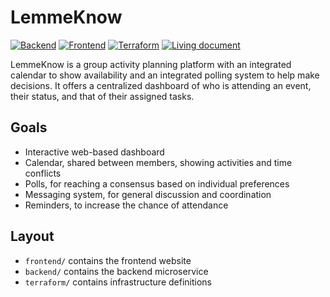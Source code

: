 # LemmeKnow
[![Backend](https://github.com/cse403-lemmeknow/lemmeknow/actions/workflows/backend.yml/badge.svg)](https://github.com/cse403-lemmeknow/lemmeknow/actions/workflows/backend.yml)
[![Frontend](https://github.com/cse403-lemmeknow/lemmeknow/actions/workflows/frontend.yml/badge.svg)](https://github.com/cse403-lemmeknow/lemmeknow/actions/workflows/frontend.yml)
[![Terraform](https://github.com/cse403-lemmeknow/lemmeknow/actions/workflows/terraform.yml/badge.svg)](https://github.com/cse403-lemmeknow/lemmeknow/actions/workflows/terraform.yml)
[![Living document](https://img.shields.io/badge/Google_Docs-Living_document-green)](https://docs.google.com/document/d/1d1Dfsa-rxboUDKKB_DPqz7EQ5tSm0tDeaKtedVD5LeU/edit?usp=sharing)

LemmeKnow is a group activity planning platform with an integrated calendar to show availability and an integrated polling system to help make decisions. It offers a centralized dashboard of who is attending an event, their status, and that of their assigned tasks.

## Goals
- Interactive web-based dashboard
- Calendar, shared between members, showing activities and time conflicts
- Polls, for reaching a consensus based on individual preferences
- Messaging system, for general discussion and coordination
- Reminders, to increase the chance of attendance

## Layout

- `frontend/` contains the frontend website
- `backend/` contains the backend microservice
- `terraform/` contains infrastructure definitions
